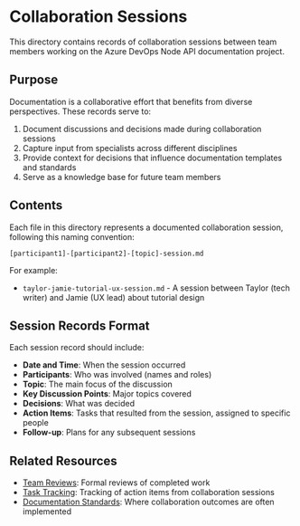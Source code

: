 # Collaboration Sessions

This directory contains records of collaboration sessions between team members working on the Azure DevOps Node API documentation project.

## Purpose

Documentation is a collaborative effort that benefits from diverse perspectives. These records serve to:

1. Document discussions and decisions made during collaboration sessions
2. Capture input from specialists across different disciplines
3. Provide context for decisions that influence documentation templates and standards
4. Serve as a knowledge base for future team members

## Contents

Each file in this directory represents a documented collaboration session, following this naming convention:

`[participant1]-[participant2]-[topic]-session.md`

For example:
- `taylor-jamie-tutorial-ux-session.md` - A session between Taylor (tech writer) and Jamie (UX lead) about tutorial design

## Session Records Format

Each session record should include:

- **Date and Time**: When the session occurred
- **Participants**: Who was involved (names and roles)
- **Topic**: The main focus of the discussion
- **Key Discussion Points**: Major topics covered
- **Decisions**: What was decided
- **Action Items**: Tasks that resulted from the session, assigned to specific people
- **Follow-up**: Plans for any subsequent sessions

## Related Resources

- [Team Reviews](../team-reviews/): Formal reviews of completed work
- [Task Tracking](../task-tracking/): Tracking of action items from collaboration sessions
- [Documentation Standards](../documentation-standards/): Where collaboration outcomes are often implemented 
